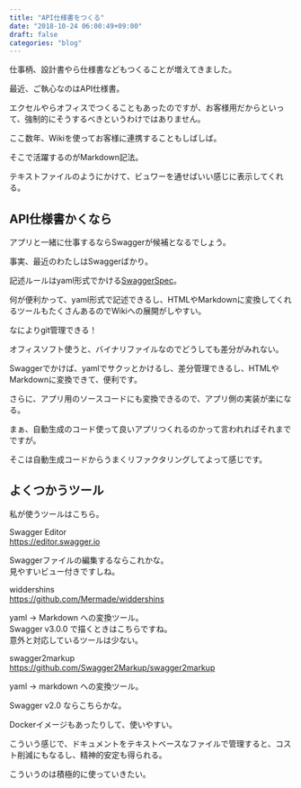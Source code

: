 ```yaml
---
title: "API仕様書をつくる"
date: "2018-10-24 06:00:49+09:00"
draft: false
categories: "blog"
---
```

仕事柄、設計書やら仕様書などもつくることが増えてきました。  

最近、ご執心なのはAPI仕様書。  

エクセルやらオフィスでつくることもあったのですが、お客様用だからといって、強制的にそうするべきというわけではありません。  

ここ数年、Wikiを使ってお客様に連携することもしばしば。  

そこで活躍するのがMarkdown記法。  

テキストファイルのようにかけて、ビュワーを通せばいい感じに表示してくれる。  

## API仕様書かくなら

アプリと一緒に仕事するならSwaggerが候補となるでしょう。  

事実、最近のわたしはSwaggerばかり。  

記述ルールはyaml形式でかける[SwaggerSpec](https://swagger.io/specification/)。

何が便利かって、yaml形式で記述できるし、HTMLやMarkdownに変換してくれるツールもたくさんあるのでWikiへの展開がしやすい。  

なによりgit管理できる！  

オフィスソフト使うと、バイナリファイルなのでどうしても差分がみれない。  

Swaggerでかけば、yamlでサクッとかけるし、差分管理できるし、HTMLやMarkdownに変換できて、便利です。  

さらに、アプリ用のソースコードにも変換できるので、アプリ側の実装が楽になる。  

まぁ、自動生成のコード使って良いアプリつくれるのかって言われればそれまでですが。  

そこは自動生成コードからうまくリファクタリングしてよって感じです。  

## よくつかうツール

私が使うツールはこちら。  

Swagger Editor  
<a href="https://editor.swagger.io">https://editor.swagger.io</a>

Swaggerファイルの編集するならこれかな。  
見やすいビュー付きですしね。  

widdershins  
<a href="https://github.com/Mermade/widdershins">https://github.com/Mermade/widdershins</a>

yaml -> Markdown への変換ツール。  
Swagger v3.0.0 で描くときはこちらですね。  
意外と対応しているツールは少ない。  

swagger2markup  
<a href="https://github.com/Swagger2Markup/swagger2markup">https://github.com/Swagger2Markup/swagger2markup</a>  

yaml -> markdown への変換ツール。  

Swagger v2.0 ならこちらかな。  

Dockerイメージもあったりして、使いやすい。  

こういう感じで、ドキュメントをテキストベースなファイルで管理すると、コスト削減にもなるし、精神的安定も得られる。  

こういうのは積極的に使っていきたい。  